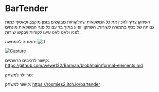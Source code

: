 # BarTender 

השחקן צריך להכין את כל המשקאות שהלקוחות מבקשים בזמן מוקצב ולאסוף כמות גבוהה של כסף בתמורה לשירות.
השחקן יופיע בתוך בר עם כל סוגי המשקאות מונחים לפניו ולאט לאט יגיעו לקוחות ויבקשו שירות.

  תמונוה להמחשה:
  ![tt](https://user-images.githubusercontent.com/57321080/144147608-54683c79-9e9e-483b-b40c-f23792c04185.PNG)

![Capture](https://user-images.githubusercontent.com/57321080/147882517-8f72bd27-df66-4cb5-ba52-29973ca4ce31.PNG)

קישור לרכיבים הרשמיים:
https://github.com/wewe122/Barman/blob/main/formal-elements.md
<div/>

טריילר למשחק:

<div/>

קישור למשחק:
https://roomies2.itch.io/bartender
